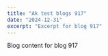 ```yaml
---
title: "Ak test blogs 917"
date: "2024-12-31"
excerpt: "Excerpt for blog 917"
---
```


Blog content for blog 917